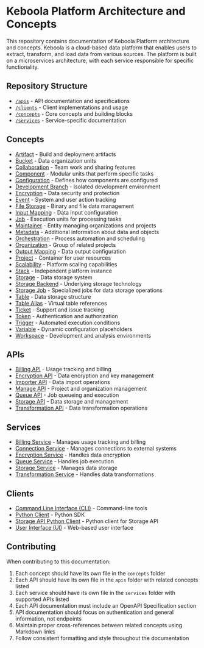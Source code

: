 # Keboola Platform Architecture and Concepts

This repository contains documentation of Keboola Platform architecture and concepts. Keboola is a cloud-based data platform that enables users to extract, transform, and load data from various sources. The platform is built on a microservices architecture, with each service responsible for specific functionality.

## Repository Structure

- [`/apis`](./apis) - API documentation and specifications
- [`/clients`](./clients) - Client implementations and usage
- [`/concepts`](./concepts) - Core concepts and building blocks
- [`/services`](./services) - Service-specific documentation

## Concepts

- [Artifact](./concepts/artifact.md) - Build and deployment artifacts
- [Bucket](./concepts/bucket.md) - Data organization units
- [Collaboration](./concepts/collaboration.md) - Team work and sharing features
- [Component](./concepts/component.md) - Modular units that perform specific tasks
- [Configuration](./concepts/configuration.md) - Defines how components are configured
- [Development Branch](./concepts/development-branch.md) - Isolated development environment
- [Encryption](./concepts/encryption.md) - Data security and protection
- [Event](./concepts/event.md) - System and user action tracking
- [File Storage](./concepts/file-storage.md) - Binary and file data management
- [Input Mapping](./concepts/input-mapping.md) - Data input configuration
- [Job](./concepts/job.md) - Execution units for processing tasks
- [Maintainer](./concepts/maintainer.md) - Entity managing organizations and projects
- [Metadata](./concepts/metadata.md) - Additional information about data and objects
- [Orchestration](./concepts/orchestration.md) - Process automation and scheduling
- [Organization](./concepts/organization.md) - Group of related projects
- [Output Mapping](./concepts/output-mapping.md) - Data output configuration
- [Project](./concepts/project.md) - Container for user resources
- [Scalability](./concepts/scalability.md) - Platform scaling capabilities
- [Stack](./concepts/stack.md) - Independent platform instance
- [Storage](./concepts/storage.md) - Data storage system
- [Storage Backend](./concepts/storage-backend.md) - Underlying storage technology
- [Storage Job](./concepts/storage-job.md) - Specialized jobs for data storage operations
- [Table](./concepts/table.md) - Data storage structure
- [Table Alias](./concepts/table-alias.md) - Virtual table references
- [Ticket](./concepts/ticket.md) - Support and issue tracking
- [Token](./concepts/token.md) - Authentication and authorization
- [Trigger](./concepts/trigger.md) - Automated execution conditions
- [Variable](./concepts/variable.md) - Dynamic configuration placeholders
- [Workspace](./concepts/workspace.md) - Development and analysis environments

## APIs

- [Billing API](./apis/billing-api.md) - Usage tracking and billing
- [Encryption API](./apis/encryption-api.md) - Data encryption and key management
- [Importer API](./apis/importer-api.md) - Data import operations
- [Manage API](./apis/manage-api.md) - Project and organization management
- [Queue API](./apis/queue-api.md) - Job queueing and execution
- [Storage API](./apis/storage-api.md) - Data storage and management
- [Transformation API](./apis/transformation-api.md) - Data transformation operations

## Services

- [Billing Service](./services/billing.md) - Manages usage tracking and billing
- [Connection Service](./services/connection.md) - Manages connections to external systems
- [Encryption Service](./services/encryption.md) - Handles data encryption
- [Queue Service](./services/queue.md) - Handles job execution
- [Storage Service](./services/storage.md) - Manages data storage
- [Transformation Service](./services/transformation.md) - Handles data transformations

## Clients

- [Command Line Interface (CLI)](./clients/cli.md) - Command-line tools
- [Python Client](./clients/python-client.md) - Python SDK
- [Storage API Python Client](./clients/storage-api-python-client.md) - Python client for Storage API
- [User Interface (UI)](./clients/ui.md) - Web-based user interface

## Contributing

When contributing to this documentation:

1. Each concept should have its own file in the `concepts` folder
2. Each API should have its own file in the `apis` folder with related concepts listed
3. Each service should have its own file in the `services` folder with supported APIs listed
4. Each API documentation must include an OpenAPI Specification section
5. API documentation should focus on authentication and general information, not endpoints
6. Maintain proper cross-references between related concepts using Markdown links
7. Follow consistent formatting and style throughout the documentation
